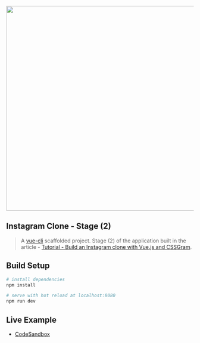 <div align="center">
  <p>
    <img src="https://i.imgur.com/Zbaf4N1.png" width="550"/>
  </p>
</div>

## Instagram Clone - Stage (2)

> A [vue-cli](https://github.com/vuejs/vue-cli) scaffolded project.
> Stage (2) of the application built in the article - [Tutorial - Build an Instagram clone with Vue.js and CSSGram](https://medium.com/@hassan.djirdeh/tutorial-build-an-instagram-clone-with-vue-js-and-cssgram-24a9f3de0408).

## Build Setup

``` bash
# install dependencies
npm install

# serve with hot reload at localhost:8080
npm run dev
```

## Live Example

* <a href="https://codesandbox.io/s/5k9j5047nx" target="_blank">CodeSandbox</a>
